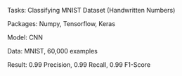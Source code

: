 Tasks: Classifying MNIST Dataset (Handwritten Numbers)

Packages: Numpy, Tensorflow, Keras

Model: CNN

Data: MNIST, 60,000 examples

Result: 0.99 Precision, 0.99 Recall, 0.99 F1-Score
